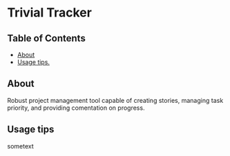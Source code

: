 # Trivial Tracker

## Table of Contents
* [ About ](#about)
* [ Usage tips. ](#usage)

<a name="about"></a>
## About

Robust project management tool capable of creating stories, managing task priority, and providing comentation on progress.

<a name="usage"></a>
## Usage tips

sometext


